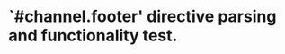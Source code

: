 `#channel.footer' directive parsing and functionality test.
===========================================================
